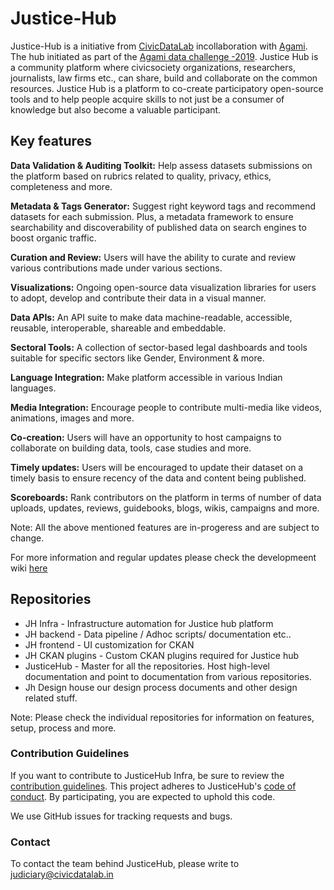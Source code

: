 # Justice-Hub
Justice-Hub is a initiative from [CivicDataLab](https://www.civicdatalab.in) incollaboration with [Agami](https://www.agami.in/). The hub initiated as part of the [Agami data challenge -2019](https://www.agami.in/data-challenge-2019). Justice Hub is a community platform where civicsociety organizations, researchers, journalists, law firms etc., can share, build and collaborate on the common resources. Justice Hub is a platform to co-create participatory open-source tools and to help people acquire skills to
not just be a consumer of knowledge but also become a valuable participant.

## Key features

**Data Validation & Auditing Toolkit:** Help assess datasets submissions on the platform based on rubrics related to quality, privacy, ethics, completeness and more.

**Metadata & Tags Generator:** Suggest right keyword tags and recommend datasets for each submission. Plus, a metadata framework to ensure searchability and discoverability of published data on search engines to boost organic traffic.

**Curation and Review:** Users will have the ability to curate and review various contributions made under various sections.

**Visualizations:** Ongoing open-source data visualization libraries for users to adopt, develop and contribute their data in a visual manner.

**Data APIs:** An API suite to make data machine-readable, accessible, reusable, interoperable, shareable and embeddable.

**Sectoral Tools:** A collection of sector-based legal dashboards and tools suitable for specific sectors like Gender, Environment & more.

**Language Integration:** Make platform accessible in various Indian languages.

**Media Integration:** Encourage people to contribute multi-media like videos, animations, images and more.

**Co-creation:** Users will have an opportunity to host campaigns to collaborate on building data, tools, case studies and more.

**Timely updates:** Users will be encouraged to update their dataset on a timely basis to ensure recency of the data and content being published.

**Scoreboards:** Rank contributors on the platform in terms of number of data uploads, updates, reviews, guidebooks, blogs, wikis, campaigns and more.

Note: All the above mentioned features are in-progeress and are subject to change. 

For more information and regular updates please check the developmeent wiki [here](https://taiga.civicdatalab.in/project/apoorv-justice-data-hub/wiki/home)

## Repositories

* JH Infra - Infrastructure automation for Justice hub platform
* JH backend - Data pipeline / Adhoc scripts/ documentation etc..
* JH frontend - UI customization for CKAN
* JH CKAN plugins - Custom CKAN plugins required for Justice hub
* JusticeHub - Master for all the repositories. Host high-level documentation and point to documentation from various repositories.
* Jh Design house our design process documents and other design related stuff.

Note: Please check the individual repositories for information on features, setup, process and more.

### Contribution Guidelines
If you want to contribute to JusticeHub Infra, be sure to review the  [contribution guidelines](https://github.com/justicehub-in/Justice-Hub/blob/master/.github/CONTRIBUTING/CONTRIBUTING.md). This project adheres to JusticeHub's [code of conduct](https://github.com/justicehub-in/Justice-Hub/blob/master/CODE_OF_CONDUCT.md). By participating, you are expected to uphold this code.

We use GitHub issues for tracking requests and bugs.

### Contact
To contact the team behind JusticeHub, please write to judiciary@civicdatalab.in
